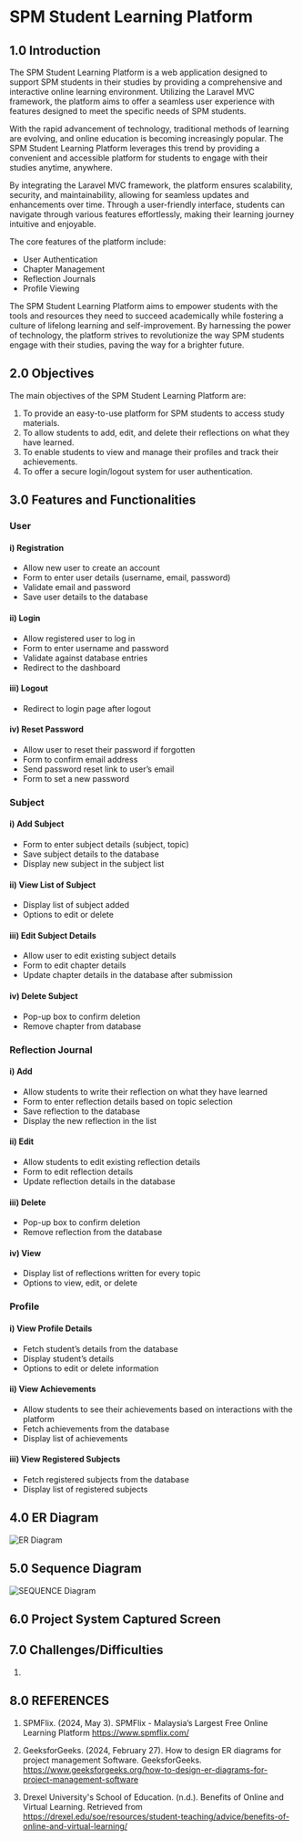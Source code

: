 # SPM Student Learning Platform

## 1.0 Introduction

The SPM Student Learning Platform is a web application designed to support SPM students in their studies by providing a comprehensive and interactive online learning environment. Utilizing the Laravel MVC framework, the platform aims to offer a seamless user experience with features designed to meet the specific needs of SPM students.

With the rapid advancement of technology, traditional methods of learning are evolving, and online education is becoming increasingly popular. The SPM Student Learning Platform leverages this trend by providing a convenient and accessible platform for students to engage with their studies anytime, anywhere.

By integrating the Laravel MVC framework, the platform ensures scalability, security, and maintainability, allowing for seamless updates and enhancements over time. Through a user-friendly interface, students can navigate through various features effortlessly, making their learning journey intuitive and enjoyable.

The core features of the platform include:
- User Authentication
- Chapter Management
- Reflection Journals
- Profile Viewing

The SPM Student Learning Platform aims to empower students with the tools and resources they need to succeed academically while fostering a culture of lifelong learning and self-improvement. By harnessing the power of technology, the platform strives to revolutionize the way SPM students engage with their studies, paving the way for a brighter future.

## 2.0 Objectives

The main objectives of the SPM Student Learning Platform are:
1. To provide an easy-to-use platform for SPM students to access study materials.
2. To allow students to add, edit, and delete their reflections on what they have learned.
3. To enable students to view and manage their profiles and track their achievements.
4. To offer a secure login/logout system for user authentication.

## 3.0 Features and Functionalities

### User

#### i) Registration
- Allow new user to create an account
- Form to enter user details (username, email, password)
- Validate email and password
- Save user details to the database

#### ii) Login
- Allow registered user to log in
- Form to enter username and password
- Validate against database entries
- Redirect to the dashboard

#### iii) Logout
- Redirect to login page after logout

#### iv) Reset Password
- Allow user to reset their password if forgotten
- Form to confirm email address
- Send password reset link to user’s email
- Form to set a new password


### Subject

#### i) Add Subject
- Form to enter subject details (subject, topic)
- Save subject details to the database
- Display new subject in the subject list
  
#### ii) View List of Subject
- Display list of subject added
- Options to edit or delete
  
#### iii) Edit Subject Details
- Allow user to edit existing subject details
- Form to edit chapter details
- Update chapter details in the database after submission

#### iv) Delete Subject
- Pop-up box to confirm deletion
- Remove chapter from database


### Reflection Journal

#### i) Add
- Allow students to write their reflection on what they have learned
- Form to enter reflection details based on topic selection
- Save reflection to the database
- Display the new reflection in the list

#### ii) Edit
- Allow students to edit existing reflection details
- Form to edit reflection details
- Update reflection details in the database

#### iii) Delete
- Pop-up box to confirm deletion
- Remove reflection from the database

#### iv) View
- Display list of reflections written for every topic
- Options to view, edit, or delete


### Profile

#### i) View Profile Details
- Fetch student’s details from the database
- Display student’s details
- Options to edit or delete information

#### ii) View Achievements
- Allow students to see their achievements based on interactions with the platform
- Fetch achievements from the database
- Display list of achievements 

#### iii) View Registered Subjects
- Fetch registered subjects from the database
- Display list of registered subjects


## 4.0 ER Diagram
![ER Diagram](https://raw.githubusercontent.com/nadhirahanwar/WebApp-GroupProject-/main/ER%20DIAGRAM.png)


## 5.0 Sequence Diagram
![SEQUENCE Diagram](https://raw.githubusercontent.com/nadhirahanwar/WebApp-GroupProject-/main/SEQ%20DIAGRAM.jpg)

## 6.0 Project System Captured Screen

## 7.0 Challenges/Difficulties
1. 

## 8.0 REFERENCES
  
1. SPMFlix. (2024, May 3). SPMFlix - Malaysia’s Largest Free Online Learning Platform
https://www.spmflix.com/ 

2. GeeksforGeeks. (2024, February 27). How to design ER diagrams for project management Software. GeeksforGeeks. https://www.geeksforgeeks.org/how-to-design-er-diagrams-for-project-management-software 

3. Drexel University's School of Education. (n.d.). Benefits of Online and Virtual Learning. Retrieved from https://drexel.edu/soe/resources/student-teaching/advice/benefits-of-online-and-virtual-learning/



